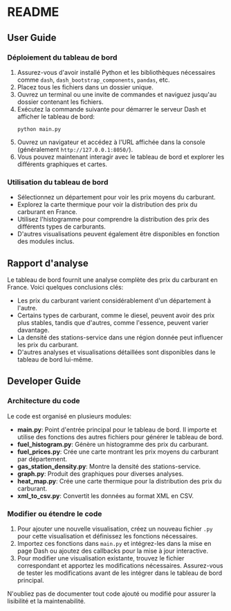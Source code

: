 
# README

## User Guide

### Déploiement du tableau de bord

1. Assurez-vous d'avoir installé Python et les bibliothèques nécessaires comme `dash`, `dash_bootstrap_components`, `pandas`, etc.
2. Placez tous les fichiers dans un dossier unique.
3. Ouvrez un terminal ou une invite de commandes et naviguez jusqu'au dossier contenant les fichiers.
4. Exécutez la commande suivante pour démarrer le serveur Dash et afficher le tableau de bord:
   ```
   python main.py
   ```
5. Ouvrez un navigateur et accédez à l'URL affichée dans la console (généralement `http://127.0.0.1:8050/`).
6. Vous pouvez maintenant interagir avec le tableau de bord et explorer les différents graphiques et cartes.

### Utilisation du tableau de bord

- Sélectionnez un département pour voir les prix moyens du carburant.
- Explorez la carte thermique pour voir la distribution des prix du carburant en France.
- Utilisez l'histogramme pour comprendre la distribution des prix des différents types de carburants.
- D'autres visualisations peuvent également être disponibles en fonction des modules inclus.

## Rapport d'analyse

Le tableau de bord fournit une analyse complète des prix du carburant en France. Voici quelques conclusions clés:

- Les prix du carburant varient considérablement d'un département à l'autre.
- Certains types de carburant, comme le diesel, peuvent avoir des prix plus stables, tandis que d'autres, comme l'essence, peuvent varier davantage.
- La densité des stations-service dans une région donnée peut influencer les prix du carburant.
- D'autres analyses et visualisations détaillées sont disponibles dans le tableau de bord lui-même.

## Developer Guide

### Architecture du code

Le code est organisé en plusieurs modules:

- **main.py**: Point d'entrée principal pour le tableau de bord. Il importe et utilise des fonctions des autres fichiers pour générer le tableau de bord.
- **fuel_histogram.py**: Génère un histogramme des prix du carburant.
- **fuel_prices.py**: Crée une carte montrant les prix moyens du carburant par département.
- **gas_station_density.py**: Montre la densité des stations-service.
- **graph.py**: Produit des graphiques pour diverses analyses.
- **heat_map.py**: Crée une carte thermique pour la distribution des prix du carburant.
- **xml_to_csv.py**: Convertit les données au format XML en CSV.

### Modifier ou étendre le code

1. Pour ajouter une nouvelle visualisation, créez un nouveau fichier `.py` pour cette visualisation et définissez les fonctions nécessaires.
2. Importez ces fonctions dans `main.py` et intégrez-les dans la mise en page Dash ou ajoutez des callbacks pour la mise à jour interactive.
3. Pour modifier une visualisation existante, trouvez le fichier correspondant et apportez les modifications nécessaires. Assurez-vous de tester les modifications avant de les intégrer dans le tableau de bord principal.

N'oubliez pas de documenter tout code ajouté ou modifié pour assurer la lisibilité et la maintenabilité.
